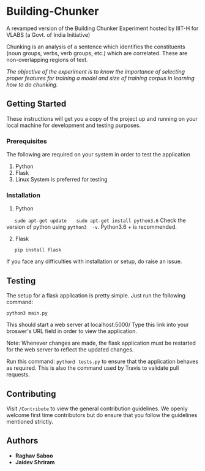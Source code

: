 # Building-Chunker
A revamped version of the Building Chunker Experiment hosted by IIIT-H for VLABS (a Govt. of India Initiative)

Chunking is an analysis of a sentence which identifies the constituents (noun groups, verbs, verb groups, etc.) which are correlated. These are non-overlapping regions of text.

*The objective of the experiment is to know the importance of selecting proper features for training a model and size of training corpus in learning how to do chunking.*

## Getting Started
These instructions will get you a copy of the project up and running on your local machine for development and testing purposes.

### Prerequisites

The following are required on your system in order to test the application

 1. Python
 2. Flask
 3. Linux System is preferred for testing

### Installation 

1. Python

`    sudo apt-get update
`
`    sudo apt-get install python3.6
`
	Check the version of python using `python3  -v`. Python3.6 + is recommended.

2. Flask

`    pip install flask
`

If you face any difficulties with installation or setup, do raise an issue.

## Testing

The setup for a flask application is pretty simple. Just run the following command:

`python3 main.py
`

This should start a web server at localhost:5000/ Type this link into your broswer's URL field in order to view the application.

Note: Whenever changes are made, the flask application must be restarted for the web server to reflect the updated changes.

Run this command: `python3 tests.py` to ensure that the application behaves as required. This is also the command used by Travis to validate pull requests.

## Contributing

Visit `/Contribute` to view the general contribution guidelines. We openly welcome first time contributors but do ensure that you follow the guidelines mentioned strictly.

## Authors

 - **Raghav Saboo**
 - **Jaidev Shriram**

